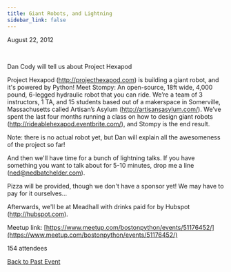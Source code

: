 ```yaml
---
title: Giant Robots, and Lightning
sidebar_link: false
---
```


August 22, 2012


   

Dan Cody will tell us about Project Hexapod

Project Hexapod (http://projecthexapod.com) is building a giant robot, and it's powered by Python! Meet Stompy: An open-source, 18ft wide, 4,000 pound, 6-legged hydraulic robot that you can ride. We’re a team of 3 instructors, 1 TA, and 15 students based out of a makerspace in Somerville, Massachusetts called Artisan’s Asylum (http://artisansasylum.com/). We’ve spent the last four months running a class on how to design giant robots (http://rideablehexapod.eventbrite.com/), and Stompy is the end result.

Note: there is no actual robot yet, but Dan will explain all the awesomeness of the project so far!

And then we'll have time for a bunch of lightning talks. If you have something you want to talk about for 5-10 minutes, drop me a line (ned@nedbatchelder.com).

Pizza will be provided, though we don't have a sponsor yet! We may have to pay for it ourselves...

Afterwards, we'll be at Meadhall with drinks paid for by Hubspot (http://hubspot.com).


Meetup link: [https://www.meetup.com/bostonpython/events/51176452/](https://www.meetup.com/bostonpython/events/51176452/)

154 attendees

[Back to Past Event](past-events.md)
